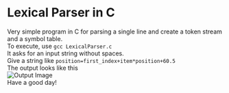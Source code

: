 <!-- SaiKumar Immadi -->
# Lexical Parser in C  

Very simple program in C for parsing a single line and create a token stream and a symbol table.  
To execute, use `gcc LexicalParser.c`  
It asks for an input string without spaces.  
Give a string like `position=first_index+item*position+60.5`  
The output looks like this  
![Output Image](https://raw.githubusercontent.com/s-xync/5th-sem/master/Compilers-Lab/lab1/output.png)  
Have a good day!
